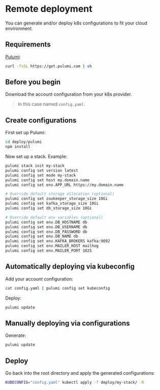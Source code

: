 # Remote deployment

You can generate and/or deploy k8s configurations to fit your cloud environment.

## Requirements

[Pulumi](https://www.pulumi.com/):

```bash
curl -fsSL https://get.pulumi.com | sh
```

## Before you begin

Download the account configuration from your k8s provider.

> In this case named `config.yaml`.

## Create configurations

First set up Pulumi:

```bash
cd deploy/pulumi
npm install
```

Now set up a stack. Example:

```bash
pulumi stack init my-stack
pulumi config set version latest
pulumi config set mode my-stack
pulumi config set host my.domain.name
pulumi config set env.APP_URL https://my.domain.name

# Override default storage allocation (optional)
pulumi config set zookeeper_storage_size 10Gi
pulumi config set kafka_storage_size 10Gi
pulumi config set db_storage_size 10Gi

# Override default env variables (optional)
pulumi config set env.DB_HOSTNAME db
pulumi config set env.DB_USERNAME db
pulumi config set env.DB_PASSWORD db
pulumi config set env.DB_NAME db
pulumi config set env.KAFKA_BROKERS kafka:9092
pulumi config set env.MAILER_HOST mailhog
pulumi config set env.MAILER_PORT 1025
```

## Automatically deploying via kubeconfig

Add your account configuration:

```bash
cat config.yaml | pulumi config set kubeconfig
```

Deploy:

```bash
pulumi update
```

## Manually deploying via configurations

Generate:

```bash
pulumi update
```

## Deploy

Go back into the root directory and apply the generated configurations:

```bash
KUBECONFIG="config.yaml" kubectl apply -f deploy/my-stack/ -R
```
